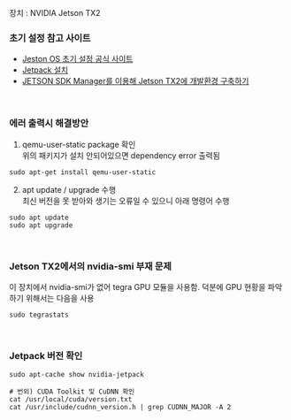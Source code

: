 장치 : NVIDIA Jetson TX2

### 초기 설정 참고 사이트
* [Jeston OS 초기 설정 공식 사이트](https://docs.nvidia.com/deeplearning/frameworks/install-tf-jetson-platform/index.html)
* [Jetpack 설치](https://blog.naver.com/PostView.naver?blogId=msjh0329&logNo=221835887143&from=search&redirect=Log&widgetTypeCall=true&directAccess=false)
* [JETSON SDK Manager를 이용해 Jetson TX2에 개발환경 구축하기](https://medium.com/@plantstoen/jetson-sdk-manager%EB%A5%BC-%EC%9D%B4%EC%9A%A9%ED%95%B4-jetson-tx2%EC%97%90-%EA%B0%9C%EB%B0%9C%ED%99%98%EA%B2%BD-%EA%B5%AC%EC%B6%95%ED%95%98%EA%B8%B0-35ac7b5b3994)
<br>

### 에러 출력시 해결방안
1. qemu-user-static package 확인 <br>
위의 패키지가 설치 안되어있으면 dependency error 출력됨
```shell
sudo apt-get install qemu-user-static
```

2. apt update / upgrade 수행 <br>
최신 버전을 못 받아와 생기는 오류일 수 있으니 아래 명령어 수행
```shell
sudo apt update
sudo apt upgrade
```
<br>

### Jetson TX2에서의 nvidia-smi 부재 문제
이 장치에서 nvidia-smi가 없어 tegra GPU 모듈을 사용함. 덕분에 GPU 현황을 파악하기 위해서는 다음을 사용
```shell
sudo tegrastats
```
<br>

### Jetpack 버전 확인
```shell
sudo apt-cache show nvidia-jetpack

# 번외) CUDA Toolkit 및 CuDNN 확인
cat /usr/local/cuda/version.txt
cat /usr/include/cudnn_version.h | grep CUDNN_MAJOR -A 2
```
<br>
